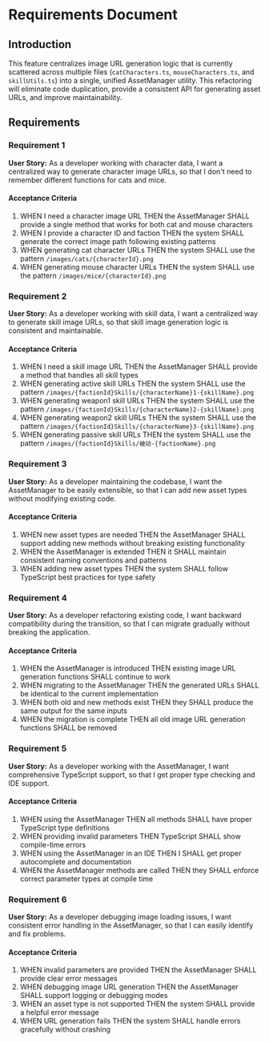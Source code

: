 # Requirements Document

## Introduction

This feature centralizes image URL generation logic that is currently scattered across multiple files (`catCharacters.ts`, `mouseCharacters.ts`, and `skillUtils.ts`) into a single, unified AssetManager utility. This refactoring will eliminate code duplication, provide a consistent API for generating asset URLs, and improve maintainability.

## Requirements

### Requirement 1

**User Story:** As a developer working with character data, I want a centralized way to generate character image URLs, so that I don't need to remember different functions for cats and mice.

#### Acceptance Criteria

1. WHEN I need a character image URL THEN the AssetManager SHALL provide a single method that works for both cat and mouse characters
2. WHEN I provide a character ID and faction THEN the system SHALL generate the correct image path following existing patterns
3. WHEN generating cat character URLs THEN the system SHALL use the pattern `/images/cats/{characterId}.png`
4. WHEN generating mouse character URLs THEN the system SHALL use the pattern `/images/mice/{characterId}.png`

### Requirement 2

**User Story:** As a developer working with skill data, I want a centralized way to generate skill image URLs, so that skill image generation logic is consistent and maintainable.

#### Acceptance Criteria

1. WHEN I need a skill image URL THEN the AssetManager SHALL provide a method that handles all skill types
2. WHEN generating active skill URLs THEN the system SHALL use the pattern `/images/{factionId}Skills/{characterName}1-{skillName}.png`
3. WHEN generating weapon1 skill URLs THEN the system SHALL use the pattern `/images/{factionId}Skills/{characterName}2-{skillName}.png`
4. WHEN generating weapon2 skill URLs THEN the system SHALL use the pattern `/images/{factionId}Skills/{characterName}3-{skillName}.png`
5. WHEN generating passive skill URLs THEN the system SHALL use the pattern `/images/{factionId}Skills/被动-{factionName}.png`

### Requirement 3

**User Story:** As a developer maintaining the codebase, I want the AssetManager to be easily extensible, so that I can add new asset types without modifying existing code.

#### Acceptance Criteria

1. WHEN new asset types are needed THEN the AssetManager SHALL support adding new methods without breaking existing functionality
2. WHEN the AssetManager is extended THEN it SHALL maintain consistent naming conventions and patterns
3. WHEN adding new asset types THEN the system SHALL follow TypeScript best practices for type safety

### Requirement 4

**User Story:** As a developer refactoring existing code, I want backward compatibility during the transition, so that I can migrate gradually without breaking the application.

#### Acceptance Criteria

1. WHEN the AssetManager is introduced THEN existing image URL generation functions SHALL continue to work
2. WHEN migrating to the AssetManager THEN the generated URLs SHALL be identical to the current implementation
3. WHEN both old and new methods exist THEN they SHALL produce the same output for the same inputs
4. WHEN the migration is complete THEN all old image URL generation functions SHALL be removed

### Requirement 5

**User Story:** As a developer working with the AssetManager, I want comprehensive TypeScript support, so that I get proper type checking and IDE support.

#### Acceptance Criteria

1. WHEN using the AssetManager THEN all methods SHALL have proper TypeScript type definitions
2. WHEN providing invalid parameters THEN TypeScript SHALL show compile-time errors
3. WHEN using the AssetManager in an IDE THEN I SHALL get proper autocomplete and documentation
4. WHEN the AssetManager methods are called THEN they SHALL enforce correct parameter types at compile time

### Requirement 6

**User Story:** As a developer debugging image loading issues, I want consistent error handling in the AssetManager, so that I can easily identify and fix problems.

#### Acceptance Criteria

1. WHEN invalid parameters are provided THEN the AssetManager SHALL provide clear error messages
2. WHEN debugging image URL generation THEN the AssetManager SHALL support logging or debugging modes
3. WHEN an asset type is not supported THEN the system SHALL provide a helpful error message
4. WHEN URL generation fails THEN the system SHALL handle errors gracefully without crashing
